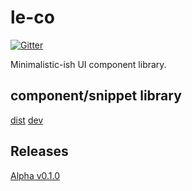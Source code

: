# le-co

[![Gitter](https://badges.gitter.im/LabZoneSK/Le-co.svg)](https://gitter.im/LabZoneSK/Le-co?utm_source=badge&utm_medium=badge&utm_campaign=pr-badge)

Minimalistic-ish UI component library.

## component/snippet library

[dist](https://labzonesk.github.io/Le-co/dist/css/le-co.min.css)
[dev](https://labzonesk.github.io/Le-co/dist/css/le-co.css)

## Releases

[Alpha v0.1.0](https://github.com/LabZoneSK/Le-co/releases/tag/v0.1.0)
